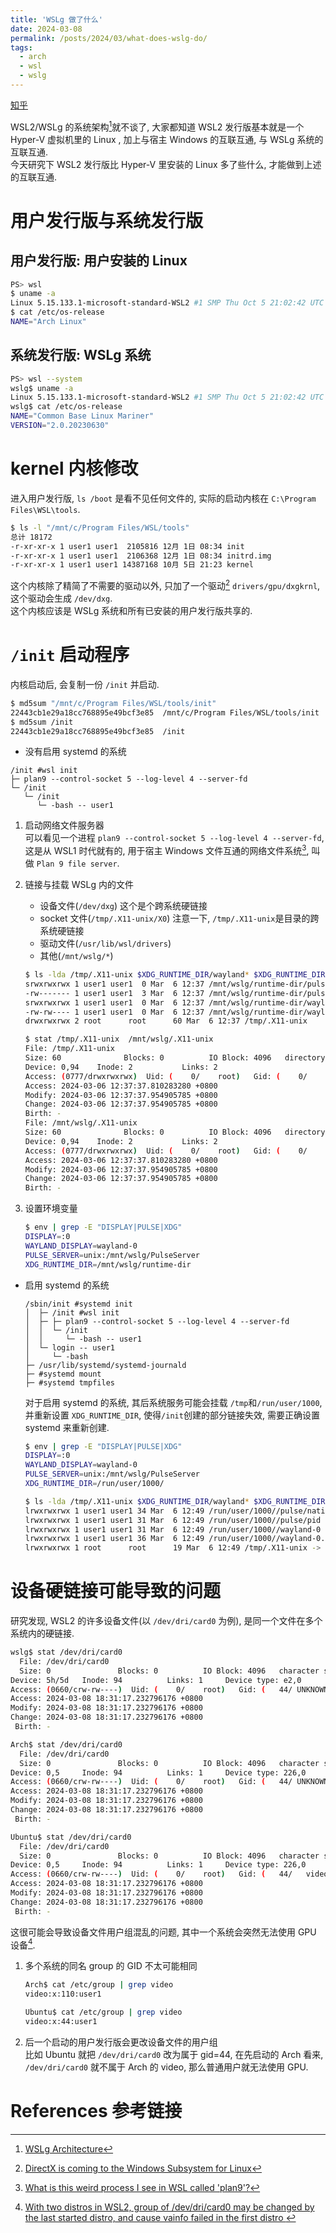 ```yaml
---
title: 'WSLg 做了什么'
date: 2024-03-08
permalink: /posts/2024/03/what-does-wslg-do/
tags:
  - arch
  - wsl
  - wslg
---
```


<!--
#！https://zhuanlan.zhihu.com/p/686018563

# WSLg 做了什么
-->

[知乎](https://zhuanlan.zhihu.com/p/686018563)

WSL2/WSLg 的系统架构[^1]就不谈了, 大家都知道 WSL2 发行版基本就是一个 Hyper-V 虚拟机里的 Linux , 加上与宿主 Windows 的互联互通, 与 WSLg 系统的互联互通.  
今天研究下 WSL2 发行版比 Hyper-V 里安装的 Linux 多了些什么, 才能做到上述的互联互通.  

# 用户发行版与系统发行版
## 用户发行版: 用户安装的 Linux
```sh
PS> wsl
$ uname -a
Linux 5.15.133.1-microsoft-standard-WSL2 #1 SMP Thu Oct 5 21:02:42 UTC 2023 x86_64 GNU/Linux
$ cat /etc/os-release
NAME="Arch Linux"
```

## 系统发行版: WSLg 系统
```sh
PS> wsl --system
wslg$ uname -a
Linux 5.15.133.1-microsoft-standard-WSL2 #1 SMP Thu Oct 5 21:02:42 UTC 2023 x86_64 x86_64 x86_64 GNU/Linux
wslg$ cat /etc/os-release
NAME="Common Base Linux Mariner"
VERSION="2.0.20230630"
```

# kernel 内核修改
进入用户发行版, `ls /boot` 是看不见任何文件的, 实际的启动内核在 `C:\Program Files\WSL\tools`.  

```sh
$ ls -l "/mnt/c/Program Files/WSL/tools"
总计 18172
-r-xr-xr-x 1 user1 user1  2105816 12月 1日 08:34 init
-r-xr-xr-x 1 user1 user1  2106368 12月 1日 08:34 initrd.img
-r-xr-xr-x 1 user1 user1 14387168 10月 5日 21:23 kernel
```
这个内核除了精简了不需要的驱动以外, 只加了一个驱动[^2] `drivers/gpu/dxgkrnl`, 这个驱动会生成 `/dev/dxg`.  
这个内核应该是 WSLg 系统和所有已安装的用户发行版共享的.  

# `/init` 启动程序
内核启动后, 会复制一份 `/init` 并启动.  

```sh
$ md5sum "/mnt/c/Program Files/WSL/tools/init"
22443cb1e29a18cc768895e49bcf3e85  /mnt/c/Program Files/WSL/tools/init
$ md5sum /init
22443cb1e29a18cc768895e49bcf3e85  /init
```

- 没有启用 systemd 的系统  
```
/init #wsl init
├─ plan9 --control-socket 5 --log-level 4 --server-fd
└─ /init
   └─ /init
      └─ -bash -- user1
```

1. 启动网络文件服务器  
    可以看见一个进程 `plan9 --control-socket 5 --log-level 4 --server-fd`, 这是从 WSL1 时代就有的, 用于宿主 Windows 文件互通的网络文件系统[^3], 叫做 `Plan 9 file server`.   

2. 链接与挂载 WSLg 内的文件  
    - 设备文件(`/dev/dxg`) 这个是个跨系统硬链接
    - socket 文件(`/tmp/.X11-unix/X0`) 注意一下, `/tmp/.X11-unix`是目录的跨系统硬链接
    - 驱动文件(`/usr/lib/wsl/drivers`)
    - 其他(`/mnt/wslg/*`)

    ```sh
    $ ls -lda /tmp/.X11-unix $XDG_RUNTIME_DIR/wayland* $XDG_RUNTIME_DIR/pulse/*
    srwxrwxrwx 1 user1 user1  0 Mar  6 12:37 /mnt/wslg/runtime-dir/pulse/native
    -rw------- 1 user1 user1  3 Mar  6 12:37 /mnt/wslg/runtime-dir/pulse/pid
    srwxrwxrwx 1 user1 user1  0 Mar  6 12:37 /mnt/wslg/runtime-dir/wayland-0
    -rw-rw---- 1 user1 user1  0 Mar  6 12:37 /mnt/wslg/runtime-dir/wayland-0.lock
    drwxrwxrwx 2 root      root      60 Mar  6 12:37 /tmp/.X11-unix

    $ stat /tmp/.X11-unix  /mnt/wslg/.X11-unix
    File: /tmp/.X11-unix
    Size: 60              Blocks: 0          IO Block: 4096   directory
    Device: 0,94    Inode: 2           Links: 2
    Access: (0777/drwxrwxrwx)  Uid: (    0/    root)   Gid: (    0/    root)
    Access: 2024-03-06 12:37:37.810283280 +0800
    Modify: 2024-03-06 12:37:37.954905785 +0800
    Change: 2024-03-06 12:37:37.954905785 +0800
    Birth: -
    File: /mnt/wslg/.X11-unix
    Size: 60              Blocks: 0          IO Block: 4096   directory
    Device: 0,94    Inode: 2           Links: 2
    Access: (0777/drwxrwxrwx)  Uid: (    0/    root)   Gid: (    0/    root)
    Access: 2024-03-06 12:37:37.810283280 +0800
    Modify: 2024-03-06 12:37:37.954905785 +0800
    Change: 2024-03-06 12:37:37.954905785 +0800
    Birth: -
    ```

3. 设置环境变量
    ```sh
    $ env | grep -E "DISPLAY|PULSE|XDG"
    DISPLAY=:0
    WAYLAND_DISPLAY=wayland-0
    PULSE_SERVER=unix:/mnt/wslg/PulseServer
    XDG_RUNTIME_DIR=/mnt/wslg/runtime-dir
    ```

- 启用 systemd 的系统  
    ```
    /sbin/init #systemd init
    │  ├─ /init #wsl init
    │  ├─ ├─ plan9 --control-socket 5 --log-level 4 --server-fd
    │  │  └─ /init
    │  │     └─ -bash -- user1
    │  └─ login -- user1
    │     └─ -bash
    ├─ /usr/lib/systemd/systemd-journald
    ├─ #systemd mount
    ├─ #systemd tmpfiles
    ```

    对于启用 systemd 的系统, 其后系统服务可能会挂载 `/tmp`和`/run/user/1000`, 并重新设置 `XDG_RUNTIME_DIR`, 使得`/init`创建的部分链接失效, 需要正确设置 systemd 来重新创建.  
    ```sh
    $ env | grep -E "DISPLAY|PULSE|XDG"
    DISPLAY=:0
    WAYLAND_DISPLAY=wayland-0
    PULSE_SERVER=unix:/mnt/wslg/PulseServer
    XDG_RUNTIME_DIR=/run/user/1000/

    $ ls -lda /tmp/.X11-unix $XDG_RUNTIME_DIR/wayland* $XDG_RUNTIME_DIR/pulse/*
    lrwxrwxrwx 1 user1 user1 34 Mar  6 12:49 /run/user/1000//pulse/native -> /mnt/wslg/runtime-dir/pulse/native
    lrwxrwxrwx 1 user1 user1 31 Mar  6 12:49 /run/user/1000//pulse/pid -> /mnt/wslg/runtime-dir/pulse/pid
    lrwxrwxrwx 1 user1 user1 31 Mar  6 12:49 /run/user/1000//wayland-0 -> /mnt/wslg/runtime-dir/wayland-0
    lrwxrwxrwx 1 user1 user1 36 Mar  6 12:49 /run/user/1000//wayland-0.lock -> /mnt/wslg/runtime-dir/wayland-0.lock
    lrwxrwxrwx 1 root      root      19 Mar  6 12:49 /tmp/.X11-unix -> /mnt/wslg/.X11-unix
    ```

# 设备硬链接可能导致的问题  
研究发现, WSL2 的许多设备文件(以 `/dev/dri/card0` 为例), 是同一个文件在多个系统内的硬链接.  

```sh
wslg$ stat /dev/dri/card0
  File: /dev/dri/card0
  Size: 0               Blocks: 0          IO Block: 4096   character special file
Device: 5h/5d   Inode: 94          Links: 1     Device type: e2,0
Access: (0660/crw-rw----)  Uid: (    0/    root)   Gid: (   44/ UNKNOWN)
Access: 2024-03-08 18:31:17.232796176 +0800
Modify: 2024-03-08 18:31:17.232796176 +0800
Change: 2024-03-08 18:31:17.232796176 +0800
 Birth: -

Arch$ stat /dev/dri/card0
  File: /dev/dri/card0
  Size: 0               Blocks: 0          IO Block: 4096   character special file
Device: 0,5     Inode: 94          Links: 1     Device type: 226,0
Access: (0660/crw-rw----)  Uid: (    0/    root)   Gid: (   44/ UNKNOWN)
Access: 2024-03-08 18:31:17.232796176 +0800
Modify: 2024-03-08 18:31:17.232796176 +0800
Change: 2024-03-08 18:31:17.232796176 +0800
 Birth: -

Ubuntu$ stat /dev/dri/card0
  File: /dev/dri/card0
  Size: 0               Blocks: 0          IO Block: 4096   character special file
Device: 0,5     Inode: 94          Links: 1     Device type: 226,0
Access: (0660/crw-rw----)  Uid: (    0/    root)   Gid: (   44/   video)
Access: 2024-03-08 18:31:17.232796176 +0800
Modify: 2024-03-08 18:31:17.232796176 +0800
Change: 2024-03-08 18:31:17.232796176 +0800
 Birth: -
```

这很可能会导致设备文件用户组混乱的问题, 其中一个系统会突然无法使用 GPU 设备[^4].  
1. 多个系统的同名 group 的 GID 不太可能相同  
    ```sh
    Arch$ cat /etc/group | grep video
    video:x:110:user1

    Ubuntu$ cat /etc/group | grep video
    video:x:44:user1
    ```
2. 后一个启动的用户发行版会更改设备文件的用户组  
    比如 Ubuntu 就把 `/dev/dri/card0` 改为属于 gid=44, 在先启动的 Arch 看来, `/dev/dri/card0` 就不属于 Arch 的 video, 那么普通用户就无法使用 GPU.  

# References 参考链接
[^1]: [WSLg Architecture](https://devblogs.microsoft.com/commandline/wslg-architecture/)  
[^2]: [DirectX is coming to the Windows Subsystem for Linux](https://devblogs.microsoft.com/directx/directx-heart-linux/)  
[^3]: [What is this weird process I see in WSL called 'plan9'?](https://superuser.com/questions/1749690/what-is-this-weird-process-i-see-in-wsl-called-plan9)  
[^4]: [With two distros in WSL2, group of /dev/dri/card0 may be changed by the last started distro, and cause vainfo failed in the first distro ](https://github.com/microsoft/wslg/issues/1208)  
